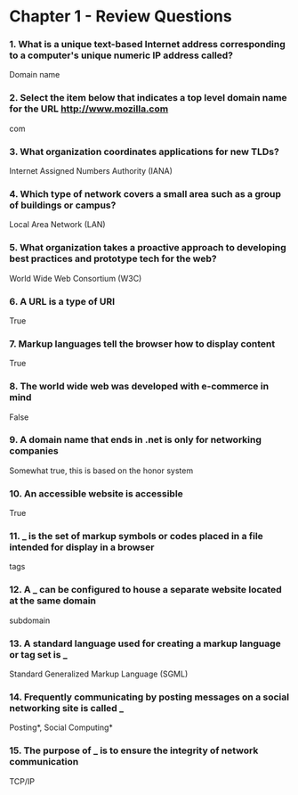 # Chapter 1 - Review Questions
### 1. What is a unique text-based Internet address corresponding to a computer's unique numeric IP address called?
Domain name
### 2. Select the item below that indicates a top level domain name for the URL http://www.mozilla.com
com
### 3. What organization coordinates applications for new TLDs?
Internet Assigned Numbers Authority (IANA)
### 4. Which type of network covers a small area such as a group of buildings or campus?
Local Area Network (LAN)
### 5. What organization takes a proactive approach to developing best practices and prototype tech for the web?
World Wide Web Consortium (W3C)
### 6. A URL is a type of URI
True
### 7. Markup languages tell the browser how to display content
True
### 8. The world wide web was developed with e-commerce in mind
False
### 9. A domain name that ends in .net is only for networking companies
Somewhat true, this is based on the honor system
### 10. An accessible website is accessible
True
### 11. _ is the set of markup symbols or codes placed in a file intended for display in a browser
tags
### 12. A _ can be configured to house a separate website located at the same domain
subdomain
### 13. A standard language used for creating a markup language or tag set is _
Standard Generalized Markup Language (SGML)
### 14. Frequently communicating by posting messages on a social networking site is called _
Posting*, Social Computing*
### 15. The purpose of _ is to ensure the integrity of network communication
TCP/IP
